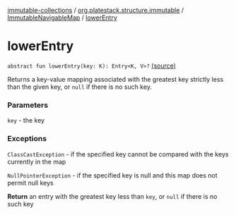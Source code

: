 [immutable-collections](../../index.md) / [org.platestack.structure.immutable](../index.md) / [ImmutableNavigableMap](index.md) / [lowerEntry](.)

# lowerEntry

`abstract fun lowerEntry(key: K): Entry<K, V>?` [(source)](https://github.com/PlateStack/immutable-collections/blob/v0.1.0-alpha/src/main/kotlin/org/platestack/structure/immutable/ImmutableNavigableMap.kt#L49)

Returns a key-value mapping associated with the greatest key
strictly less than the given key, or `null` if there is
no such key.

### Parameters

`key` - the key

### Exceptions

`ClassCastException` - if the specified key cannot be compared
    with the keys currently in the map

`NullPointerException` - if the specified key is null
    and this map does not permit null keys

**Return**
an entry with the greatest key less than `key`,
    or `null` if there is no such key

